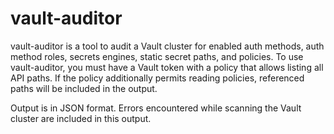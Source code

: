 # vault-auditor

vault-auditor is a tool to audit a Vault cluster for enabled auth methods, auth
method roles, secrets engines, static secret paths, and policies. To use
vault-auditor, you must have a Vault token with a policy that allows listing all
API paths. If the policy additionally permits reading policies, referenced paths
will be included in the output.

Output is in JSON format. Errors encountered while scanning the Vault cluster
are included in this output.
